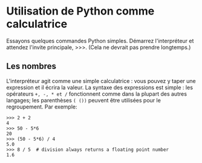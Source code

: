 # Utilisation de Python comme calculatrice

Essayons quelques commandes Python simples. Démarrez l'interpréteur et attendez l'invite principale, >>>. (Cela ne devrait pas prendre longtemps.)

## Les nombres

L'interpréteur agit comme une simple calculatrice : vous pouvez y taper une expression et il écrira la valeur. La syntaxe des expressions est simple : les opérateurs `+, -, * et /` fonctionnent comme dans la plupart des autres langages; les parenthèses `( ())` peuvent être utilisées pour le regroupement. Par exemple:

```
>>> 2 + 2
4
>>> 50 - 5*6
20
>>> (50 - 5*6) / 4
5.0
>>> 8 / 5  # division always returns a floating point number
1.6
```

